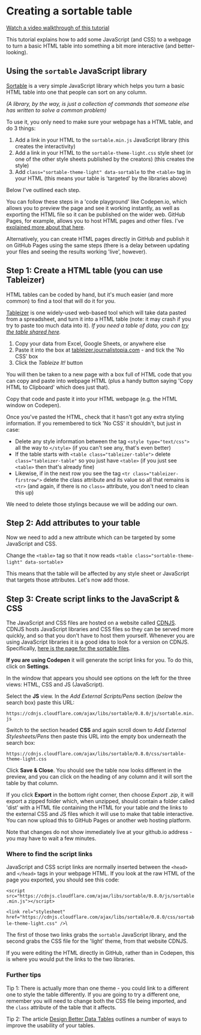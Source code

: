 # Creating a sortable table

[Watch a video walkthrough of this tutorial](https://www.youtube.com/watch?v=4G37OQHv-Lc)

This tutorial explains how to add some JavaScript (and CSS) to a webpage to turn a basic HTML table into something a bit more interactive (and better-looking).

## Using the `sortable` JavaScript library

[Sortable](http://github.hubspot.com/sortable/docs/welcome/) is a very simple JavaScript library which helps you turn a basic HTML table into one that people can sort on any column.

*(A library, by the way, is just a collection of commands that someone else has written to solve a common problem)*

To use it, you only need to make sure your webpage has a HTML table, and do 3 things:

1. Add a link in your HTML to the `sortable.min.js` JavaScript library (this creates the interactivity)
2. Add a link in your HTML to the `sortable-theme-light.css` style sheet (or one of the other style sheets published by the creators) (this creates the style)
3. Add `class="sortable-theme-light" data-sortable` to the `<table>` tag in your HTML (this means your table is 'targeted' by the libraries above)

Below I've outlined each step. 

You can follow these steps in a 'code playground' like Codepen.io, which allows you to preview the page and see it working instantly, as well as exporting the HTML file so it can be published on the wider web. GitHub Pages, for example, allows you to host HTML pages and other files. I've [explained more about that here](https://github.com/paulbradshaw/tables/blob/master/githubpages.md).

Alternatively, you can create HTML pages directly in GitHub and publish it on GitHub Pages using the same steps (there is a delay between updating your files and seeing the results working 'live', however).

## Step 1: Create a HTML table (you can use Tableizer)

HTML tables can be coded by hand, but it's much easier (and more common) to find a tool that will do it for you. 

[Tableizer](http://tableizer.journalistopia.com/) is one widely-used web-based tool which will take data pasted from a spreadsheet, and turn it into a HTML table (note: it may crash if you try to paste too much data into it). *If you need a table of data, you can [try the table shared here](https://docs.google.com/spreadsheets/d/1QecM3UWioAgpYPFg9bbnxMHtTROYMrqP_jzlpkUZKNo/edit?usp=sharing).*

1. Copy your data from Excel, Google Sheets, or anywhere else
2. Paste it into the box at [tableizer.journalistopia.com](http://tableizer.journalistopia.com/) - and tick the 'No CSS' box
3. Click the *Tableize It!* button

You will then be taken to a new page with a box full of HTML code that you can copy and paste into webpage HTML (plus a handy button saying 'Copy HTML to Clipboard' which does just that).

Copy that code and paste it into your HTML webpage (e.g. the HTML window on Codepen). 

Once you've pasted the HTML, check that it hasn't got any extra styling information. If you remembered to tick 'No CSS' it shouldn't, but just in case:

* Delete any style information between the tag `<style type="text/css">` all the way to `</style>` (if you can't see any, that's even better)
* If the table starts with `<table class="tableizer-table">` delete `class="tableizer-table"` so you just have `<table>` (if you just see `<table>` then that's already fine)
* Likewise, if in the next row you see the tag `<tr class="tableizer-firstrow">` delete the class attribute and its value so all that remains is `<tr>` (and again, if there is no `class=` attribute, you don't need to clean this up)

We need to delete those stylings because we will be adding our own.

## Step 2: Add attributes to your table

Now we need to add a new attribute which can be targeted by some JavaScript and CSS.

Change the `<table>` tag so that it now reads `<table class="sortable-theme-light" data-sortable`>

This means that the table will be affected by any style sheet or JavaScript that targets those attributes. Let's now add those.

## Step 3: Create script links to the JavaScript & CSS 

The JavaScript and CSS files are hosted on a website called [CDNJS](https://cdnjs.com/). CDNJS hosts JavaScript libraries and CSS files so they can be served more quickly, and so that you don't have to host them yourself. Whenever you are using JavaScript libraries it is a good idea to look for a version on CDNJS. Specifically, [here is the page for the sortable files](https://cdnjs.com/libraries/sortable).

**If you are using Codepen** it will generate the script links for you. To do this, click on **Settings**. 

In the window that appears you should see options on the left for the three views: HTML, CSS and JS (JavaScript). 

Select the **JS** view. In the *Add External Scripts/Pens* section (*below* the search box) paste this URL: 

`https://cdnjs.cloudflare.com/ajax/libs/sortable/0.8.0/js/sortable.min.js`

Switch to the section headed **CSS** and again scroll down to *Add External Stylesheets/Pens* then paste this URL into the empty box underneath the search box: 

`https://cdnjs.cloudflare.com/ajax/libs/sortable/0.8.0/css/sortable-theme-light.css`

Click **Save & Close**. You should see the table now looks different in the preview, and you can click on the heading of any column and it will sort the table by that column.

If you click **Export** in the bottom right corner, then choose *Export .zip*, it will export a zipped folder which, when unzipped, should contain a folder called 'dist' with a HTML file containing the HTML for your table *and* the links to the external CSS and JS files which it will use to make that table interactive. You can now upload this to GitHub Pages or another web hosting platform.

Note that changes do not show immediately live at your github.io address - you may have to wait a few minutes.

### Where to find the script links

JavaScript and CSS script links are normally inserted between the `<head>` and `</head>` tags in your webpage HTML. If you look at the raw HTML of the page you exported, you should see this code:

`<script src="https://cdnjs.cloudflare.com/ajax/libs/sortable/0.8.0/js/sortable.min.js"></script>`

`<link rel="stylesheet" href="https://cdnjs.cloudflare.com/ajax/libs/sortable/0.8.0/css/sortable-theme-light.css" />`\

The first of those two links grabs the `sortable` JavaScript library, and the second grabs the CSS file for the 'light' theme, from that website CDNJS.

If you were editing the HTML directly in GitHub, rather than in Codepen, this is where you would put the links to the two libraries.

### Further tips

Tip 1: There is actually more than one theme - you could link to a different one to style the table differently. If you are going to try a different one, remember you will need to change both the CSS file being imported, and the `class` attribute of the table that it affects.

Tip 2: The article [Design Better Data Tables](https://uxdesign.cc/design-better-data-tables-4ecc99d23356) outlines a number of ways to improve the usability of your tables.
